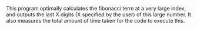This program optimally calculates the fibonacci term at a very large index, and outputs the last X digits (X specified by the user) of this large number. It also measures the total amount of time taken for the code to execute this.

